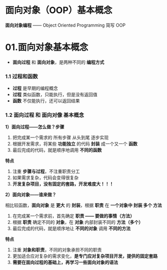 # 面向对象（OOP）基本概念

**面向对象编程** —— Object Oriented Programming 简写 OOP

# 01.面向对象基本概念

- **面向过程** 和 **面向对象**，是两种不同的 **编程方式**

### 1.1 过程和函数

- **过程** 是早期的编程概念
- **过程** 类似函数，只能执行，但是没有返回值
- **函数** 不仅能执行，还可以返回结果

### 1.2 面向过程 和 面向对像 基本概念

**1）面向过程——怎么做？步骤**

1. 把完成某一个需求的 所有步骤 从头到尾 逐步实现
2. 根据开发需求，将某些 **功能独立** 的代码 **封装** 成一个又一个 **函数**
3. 最后完成的代码，就是顺序地调用 **不同的函数**

**特点**

1. 注重 **步骤与过程**，不注重职责分工
2. 如果需求复杂，代码会变得很复杂
3. **开发复杂项目，没有固定的套路，开发难度大！！！**

**2）面向对象——谁来做？**

相比较函数，**面向对象** 是 **更大** 的 **封装**，根据 **职责** 在 **一个对象中 封装 多个 方法**

1. 在完成某一个需求前，首先确定 **职责 —— 要做的事情（方法）**
2. 根据 **职责** 确定不同的 **对象**，在 **对象** 内部封装不同的 **方法（多个）**
3. 最后完成的代码，就是顺序地让 **不同的对象** 调用 **不同的方法**

**特点**

1. 注重 **对象和职责**，不同的对象承担不同的职责
2. 更加适合应对复杂的需求变化，**是专门应对复杂项目开发，提供的固定套路**
3. **需要在面向过程的基础上，再学习一些面向对象的语法**
